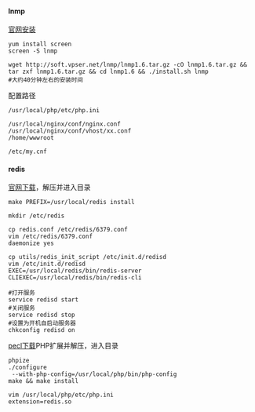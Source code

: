 #### **lnmp**
[官网安装]([https://lnmp.org/install.html](https://lnmp.org/install.html))
```
yum install screen
screen -S lnmp

wget http://soft.vpser.net/lnmp/lnmp1.6.tar.gz -cO lnmp1.6.tar.gz && tar zxf lnmp1.6.tar.gz && cd lnmp1.6 && ./install.sh lnmp
#大约40分钟左右的安装时间
```
配置路径
```
/usr/local/php/etc/php.ini

/usr/local/nginx/conf/nginx.conf
/usr/local/nginx/conf/vhost/xx.conf
/home/wwwroot

/etc/my.cnf
```
#### **redis**
[官网下载](https://redis.io/download)，解压并进入目录
```
make PREFIX=/usr/local/redis install

mkdir /etc/redis

cp redis.conf /etc/redis/6379.conf
vim /etc/redis/6379.conf
daemonize yes

cp utils/redis_init_script /etc/init.d/redisd
vim /etc/init.d/redisd
EXEC=/usr/local/redis/bin/redis-server
CLIEXEC=/usr/local/redis/bin/redis-cli

#打开服务
service redisd start
#关闭服务
service redisd stop
#设置为开机自启动服务器
chkconfig redisd on
```
[pecl下载](https://pecl.php.net/package/redis)PHP扩展并解压，进入目录
```
phpize
./configure --with-php-config=/usr/local/php/bin/php-config
make && make install

vim /usr/local/php/etc/php.ini
extension=redis.so
```